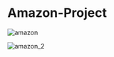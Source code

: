 ﻿# Amazon-Project

 
![amazon](https://github.com/sdn118/Amazon-Project/assets/110340860/5c1bf15d-2f5e-44b6-b685-f64cce866063)


![amazon_2](https://github.com/sdn118/Amazon-Project/assets/110340860/b0859ddb-2bb7-4f86-a729-40e3433d812a)
